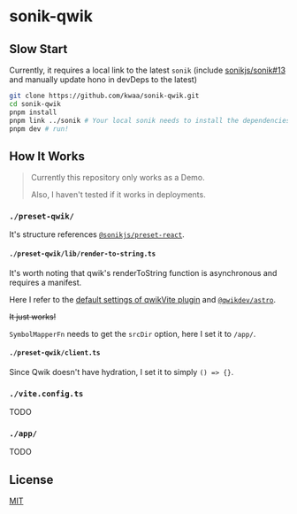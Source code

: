 # sonik-qwik

## Slow Start

Currently, it requires a local link to the latest `sonik` (include [sonikjs/sonik#13](https://github.com/sonikjs/sonik/pull/13) and manually update hono in devDeps to the latest)

```bash
git clone https://github.com/kwaa/sonik-qwik.git
cd sonik-qwik
pnpm install
pnpm link ../sonik # Your local sonik needs to install the dependencies via yarn v1... yes, it's painful.
pnpm dev # run!
```

## How It Works

> Currently this repository only works as a Demo.
> 
> Also, I haven't tested if it works in deployments.

### `./preset-qwik/`

It's structure references [`@sonikjs/preset-react`](https://github.com/sonikjs/monorepo/tree/main/packages/preset-react/src).

#### `./preset-qwik/lib/render-to-string.ts`

It's worth noting that qwik's renderToString function is asynchronous and requires a manifest.

Here I refer to the [default settings of qwikVite plugin](https://github.com/BuilderIO/qwik/blob/80d0a6906a9c7c9314932b3b744921bc9bc5b6de/packages/qwik/src/optimizer/src/plugins/vite-server.ts#L131-L156) and [`@qwikdev/astro`](https://github.com/QwikDev/astro/blob/74405b9acd995f123607c4879ab80a2a8e368c34/libs/qwikdev-astro/server.ts#L63-L82).

~~It just works!~~

`SymbolMapperFn` needs to get the `srcDir` option, here I set it to `/app/`.

#### `./preset-qwik/client.ts`

Since Qwik doesn't have hydration, I set it to simply `() => {}`.

### `./vite.config.ts`

TODO

### `./app/`

TODO

## License

[MIT](LICENSE.md)
